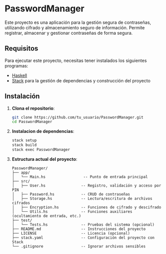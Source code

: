 # PasswordManager

Este proyecto es una aplicación para la gestión segura de contraseñas, utilizando cifrado y almacenamiento seguro de información. Permite registrar, almacenar y gestionar contraseñas de forma segura.

## Requisitos

Para ejecutar este proyecto, necesitas tener instalados los siguientes programas:

- [Haskell](https://www.haskell.org/)
- [Stack](https://docs.haskellstack.org/en/stable/README/) para la gestión de dependencias y construcción del proyecto

## Instalación

1. **Clona el repositorio**:
   ```bash
   git clone https://github.com/tu_usuario/PasswordManager.git
   cd PasswordManager
   ```

2. **Instalacion de dependencias**: 
   ```bash
   stack setup
   stack build
   stack exec PasswordManager
   ```

3. **Estructura actual del proyecto**:
    ```pgsql
    PasswordManager/
    ├── app/
    │   └── Main.hs                 -- Punto de entrada principal
    ├── src/
    │   ├── User.hs                -- Registro, validación y acceso por PIN
    │   ├── Password.hs            -- CRUD de contraseñas
    │   ├── Storage.hs             -- Lectura/escritura de archivos cifrados
    │   ├── Encryption.hs          -- Funciones de cifrado y descifrado
    │   └── Utils.hs               -- Funciones auxiliares (ocultamiento de entrada, etc.)
    ├── test/
    │   └── Tests.hs               -- Pruebas del sistema (opcional)
    ├── README.md                  -- Instrucciones del proyecto
    ├── LICENSE                    -- Licencia (opcional)
    ├── stack.yaml                 -- Configuración del proyecto con Stack
    └── .gitignore                 -- Ignorar archivos sensibles
    ```
